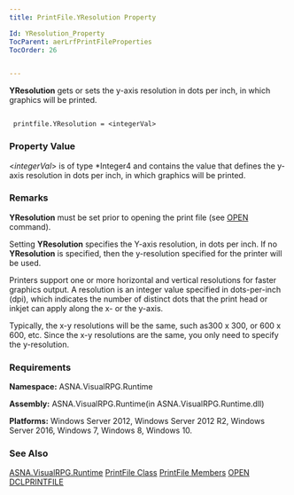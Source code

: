 ```yaml
---
title: PrintFile.YResolution Property

Id: YResolution_Property
TocParent: aerLrfPrintFileProperties
TocOrder: 26


---
```


**YResolution** gets or sets the y-axis resolution in dots per inch, in which graphics will be printed. 

```

 printfile.YResolution = <integerVal>
```

### Property Value
\<*integerVal*\> is of type *Integer4 and contains the value that defines the y-axis resolution in dots per inch, in which graphics will be printed. 

### Remarks
**YResolution** must be set prior to opening the print file (see [OPEN](OPEN.html) command). 

Setting **YResolution** specifies the Y-axis resolution, in dots per inch. If no **YResolution** is specified, then the y-resolution specified for the printer will be used. 

Printers support one or more horizontal and vertical resolutions for faster graphics output. A resolution is an integer value specified in dots-per-inch (dpi), which indicates the number of distinct dots that the print head or inkjet can apply along the x- or the y-axis. 

Typically, the x-y resolutions will be the same, such as300 x 300, or 600 x 600, etc. Since the x-y resolutions are the same, you only need to specify the y-resolution. 

### Requirements
**Namespace:** ASNA.VisualRPG.Runtime 

**Assembly:** ASNA.VisualRPG.Runtime(in ASNA.VisualRPG.Runtime.dll) 

**Platforms:** Windows Server 2012, Windows Server 2012 R2, Windows Server 2016, Windows 7, Windows 8, Windows 10. 

### See Also
[ASNA.VisualRPG.Runtime](aerLrfRuntimeNamespace.html)
[PrintFile Class](aerLrfPrintFileClass.html)
[PrintFile Members](aerLrfPrintFileMembers.html)
[OPEN](OPEN.html)
[DCLPRINTFILE](DCLPRINTFILE.html) 
